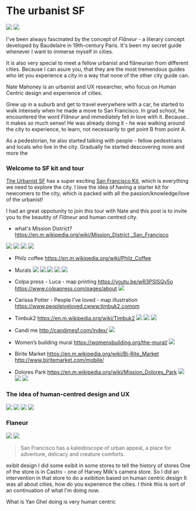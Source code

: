 
# The urbanist SF
![](theurbanistSF03.jpg)
![](theurbanistSF04.jpg)

I've been always fascinated by the concept of *Flâneur* - a literary concept developed by Baudelaire in 19th-century Paris. It's been my secret guide whenever I want to immerse myself in cities.

It is also very special to meet a fellow urbanist and flâneurian from different cities. Because I can asure you, that they are the most tremendous guides who let you experience a city in a way that none of the other city guide can.

Nate Mahoney is an urbanist and UX researcher, who focus on Human Centric design and experience of cities.

Grew up in a suburb and get to travel everywhere with a car, he started to walk intensely when he made a move to San Francisco. In grad school, he encountered the word *Flâneur* and immediately fell in love with it. Because.. it makes so much sense! He was already doing it - he was walking around the city to experience, to learn, not necessarily to get point B from point A.

As a pedestorian, he also started talking with people - fellow pedestrians and locals who live in the city. Gradually he started descovering more and more the

### Welcome to SF kit and tour

[The Urbanist SF](http://www.theurbanistsf.com/) has a super exciting [San Francisco Kit](https://squareup.com/market/urbanist-sf/pedestrian-essentials-tote), which is everything we need to explore the city. I love the idea of having a starter kit for newcomers to the city, which is packed with all the passion/knowledge/love of the urbanist!

I had an great oppotunity to join this tour with Nate and this post is to invite you to the beautity of *Flâneur* and human centred city. 

- what's Mission District?
https://en.m.wikipedia.org/wiki/Mission_District,_San_Francisco

![](theurbanistSF05.jpg)
![](theurbanistSF06.jpg)
![](theurbanistSF07.jpg)
![](theurbanistSF13.jpg)

- Philz coffee
https://en.m.wikipedia.org/wiki/Philz_Coffee

- Murals
![](theurbanistSF08.jpg)
![](theurbanistSF09.jpg)
![](theurbanistSF10.jpg)
![](theurbanistSF11.jpg)
![](theurbanistSF12.jpg)

- Colpa press - Luca - map printing
https://youtu.be/wR3PSISQy5o
https://www.colpapress.com/pages/about
![](theurbanistSF14.jpg)

- Carissa Potter - People I’ve loved - map illustration
https://www.peopleiveloved.cwww.timbuk2.comom

- Timbuk2
https://en.m.wikipedia.org/wiki/Timbuk2
![](theurbanistSF15.jpg)
![](theurbanistSF16.jpg)
![](theurbanistSF17.jpg)

- Candi me
http://candimesf.com/index/
![](theurbanistSF18.jpg)

- Women’s building mural
https://womensbuilding.org/the-mural/
![](theurbanistSF28.jpg)

- Birite Market
https://en.m.wikipedia.org/wiki/Bi-Rite_Market
http://www.biritemarket.com/mobile/

- Dolores Park
https://en.m.wikipedia.org/wiki/Mission_Dolores_Park
![](theurbanistSF30.jpg)
![](theurbanistSF31.jpg)
![](theurbanistSF32.jpg)


### The idea of human-centred design and UX

![](theurbanistSF19.jpg)
![](theurbanistSF21.jpg)
![](theurbanistSF22.jpg)
![](theurbanistSF23.jpg)

### Flaneur

![](theurbanistSF01.jpg)
![](theurbanistSF02.jpg)

> San Francisco has a kaleidoscope of urban appeal, a place for adventure, delicacy and creature comforts.


exibit design
I did some exibit in some stores to tell the history of stores
One of the store is in Castro - one of Harvey Milk's camera store. So I did an intervention in that store to do a exibition based on human centric design
It was all about cities, how do you experience the cities. I think this is sort of an continuation of what I'm doing now.



What is Yan Ghel doing is very human centric
